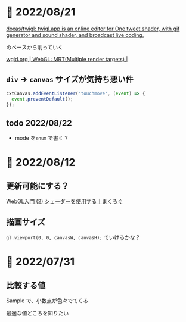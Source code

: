 # 📝 2022/08/21

[doxas/twigl: twigl.app is an online editor for One tweet shader, with gif generator and sound shader, and broadcast live coding.](https://github.com/doxas/twigl)

のベースから削っていく



[wgld.org | WebGL: MRT(Multiple render targets) |](https://wgld.org/d/webgl/w084.html)



## `div` -> `canvas` サイズが気持ち悪い件

``` .js
cxtCanvas.addEventListener('touchmove', (event) => {
  event.preventDefault();
});
```




## todo 2022/08/22

- mode を`enum` で書く？



# 📝 2022/08/12

## 更新可能にする？

[WebGL入門 (2) シェーダーを使用する｜まくろぐ](https://maku.blog/p/8s4uhzv/)

## 描画サイズ

`gl.viewport(0, 0, canvasW, canvasH);` でいけるかな？

# 📝 2022/07/31

## 比較する値

Sample で、小数点が色々でてくる

最適な値どころを知りたい
